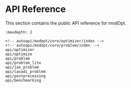 # API Reference
This section contains the public API reference for modOpt.

```{toctree}
:maxdepth: 2

<!-- autoapi/modopt/core/optimizer/index -->
<!-- autoapi/modopt/core/problem/index -->
api/optimizer
api/optimize
api/problem
api/problem_lite
api/jax_problem
api/casadi_problem
api/postprocessing
api/benchmarking
```